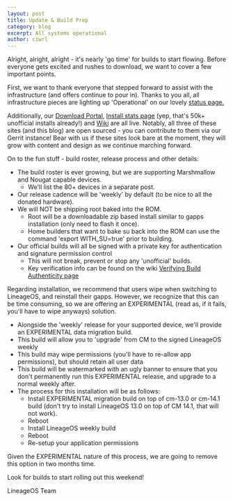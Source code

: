 ```yaml
---
layout: post
title: Update & Build Prep
category: blog
excerpt: All systems operational
author: ciwrl
---
```


Alright, alright, alright - it's nearly 'go time' for builds to start flowing. Before everyone gets excited and rushes to download, we want to cover a few important points.

First, we want to thank everyone that stepped forward to assist with the infrastructure (and offers continue to pour in). Thanks to you all, all infrastructure pieces are lighting up 'Operational' on our lovely [status page.](https://status.lineageos.org)

Additionally, our [Download Portal](https://download.lineageos.org), [Install stats page](https://stats.lineageos.org) (yep, that's 50k+ unofficial installs already!) and [Wiki](http://wiki.lineageos.org) are all live. Notably, all three of these sites (and this blog) are open sourced - you can contribute to them via our Gerrit instance! Bear with us if these sites look bare at the moment, they will grow with content and design as we continue marching forward.

On to the fun stuff - build roster, release process and other details:

* The build roster is ever growing, but we are supporting Marshmallow and Nougat capable devices.
  * We'll list the 80+ devices in a separate post.
* Our release cadence will be 'weekly' by default (to be nice to all the donated hardware).
* We will NOT be shipping root baked into the ROM.
  * Root will be a downloadable zip based install similar to gapps installation (only need to flash it once).
  * Home builders that want to bake su back into the ROM can use the command 'export WITH_SU=true' prior to building.
* Our official builds will all be signed with a private key for authentication and signature permission control
  * This will not break, prevent or stop any 'unofficial' builds.
  * Key verification info can be found on the wiki [Verifying Build Authenticity page](http://wiki.lineageos.org/verifying-builds.html)

Regarding installation, we recommend that users wipe when switching to LineageOS, and reinstall their gapps. However, we recognize that this can be time consuming, so we are offering an EXPERIMENTAL (read as, if it fails, you'll have to wipe anyways) solution. 

* Alongside the 'weekly' release for your supported device, we'll provide an EXPERIMENTAL data migration build.
* This build will allow you to 'upgrade' from CM to the signed LineageOS weekly
* This build may wipe permissions (you'll have to re-allow app permissions), but should retain all user data
* This build will be watermarked with an ugly banner to ensure that you don't permanently run this EXPERIMENTAL release, and upgrade to a normal weekly after. 
* The process for this installation will be as follows:
  * Install EXPERIMENTAL migration build on top of cm-13.0 or cm-14.1 build (don't try to install LineageOS 13.0 on top of CM 14.1, that will not work).
  * Reboot
  * Install LineageOS weekly build
  * Reboot
  * Re-setup your application permissions

Given the EXPERIMENTAL nature of this process, we are going to remove this option in two months time.

Look for builds to start rolling out this weekend!

LineageOS Team
